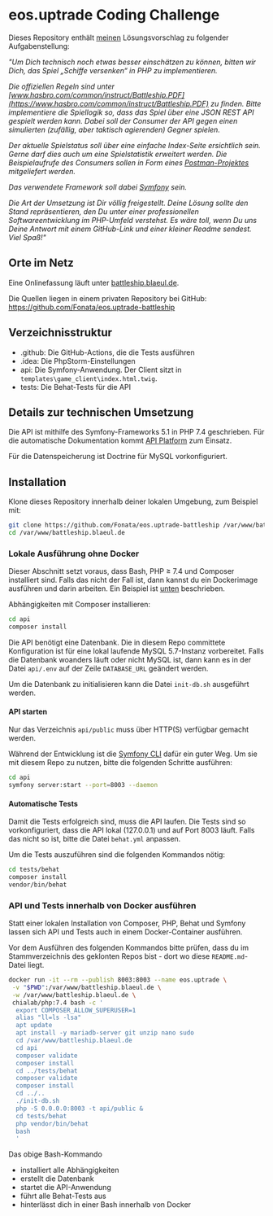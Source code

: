 # eos.uptrade Coding Challenge

Dieses Repository enthält <a href="https://github.com/Fonata" title="Christian Bläul">meinen</a> Lösungsvorschlag zu folgender Aufgabenstellung:

<i>"Um Dich technisch noch etwas besser einschätzen zu können, bitten wir Dich, das Spiel „Schiffe versenken“ in PHP zu implementieren.

Die offiziellen Regeln sind unter [www.hasbro.com/common/instruct/Battleship.PDF](https://www.hasbro.com/common/instruct/Battleship.PDF) zu finden.
Bitte implementiere die Spiellogik so, dass das Spiel über eine JSON REST API gespielt werden kann. Dabei soll der
Consumer der API gegen einen simulierten (zufällig, aber taktisch agierenden) Gegner spielen.

Der aktuelle Spielstatus soll über eine einfache Index-Seite ersichtlich sein. Gerne darf dies auch um eine
Spielstatistik erweitert werden. Die Beispielaufrufe des Consumers sollen in Form eines
[Postman-Projektes](https://www.getpostman.com/) mitgeliefert werden.

Das verwendete Framework soll dabei [Symfony](https://symfony.com/) sein.

Die Art der Umsetzung ist Dir völlig freigestellt. Deine Lösung sollte den Stand repräsentieren, den Du unter einer
professionellen Softwareentwicklung im PHP-Umfeld verstehst. Es wäre toll, wenn Du uns Deine Antwort mit einem
GitHub-Link und einer kleiner Readme sendest. Viel Spaß!"</i>

## Orte im Netz
Eine Onlinefassung läuft unter [battleship.blaeul.de](https://battleship.blaeul.de).

Die Quellen liegen in einem privaten Repository bei GitHub: https://github.com/Fonata/eos.uptrade-battleship

## Verzeichnisstruktur
- .github: Die GitHub-Actions, die die Tests ausführen
- .idea: Die PhpStorm-Einstellungen
- api: Die Symfony-Anwendung. Der Client sitzt in `templates\game_client\index.html.twig`.
- tests: Die Behat-Tests für die API

## Details zur technischen Umsetzung
Die API ist mithilfe des Symfony-Frameworks 5.1 in PHP 7.4 geschrieben. Für die automatische Dokumentation kommt
[API Platform](https://github.com/api-platform/api-platform) zum Einsatz.

Für die Datenspeicherung ist Doctrine für MySQL vorkonfiguriert.

## Installation
Klone dieses Repository innerhalb deiner lokalen Umgebung, zum Beispiel mit:
````bash
git clone https://github.com/Fonata/eos.uptrade-battleship /var/www/battleship.blaeul.de
cd /var/www/battleship.blaeul.de
````

### Lokale Ausführung ohne Docker
Dieser Abschnitt setzt voraus, dass Bash, PHP ≥ 7.4 und Composer installiert sind. Falls das nicht der Fall ist, dann
kannst du ein Dockerimage ausführen und darin arbeiten. Ein Beispiel ist [unten](#api-und-tests-innerhalb-von-docker-ausfhren) beschrieben.

Abhängigkeiten mit Composer installieren:
````bash
cd api
composer install
````

Die API benötigt eine Datenbank. Die in diesem Repo committete Konfiguration ist für eine lokal laufende
MySQL 5.7-Instanz vorbereitet. Falls die Datenbank woanders läuft oder nicht MySQL ist, dann kann es in der Datei
`api/.env` auf der Zeile `DATABASE_URL` geändert werden.

Um die Datenbank zu initialisieren kann die Datei `init-db.sh` ausgeführt werden.

#### API starten
Nur das Verzeichnis `api/public` muss über HTTP(S) verfügbar gemacht werden.

Während der Entwicklung ist die <a href="https://symfony.com/download">Symfony CLI</a> dafür ein guter Weg. Um sie mit
diesem Repo zu nutzen, bitte die folgenden Schritte ausführen:
````bash
cd api
symfony server:start --port=8003 --daemon
````

#### Automatische Tests
Damit die Tests erfolgreich sind, muss die API laufen. Die Tests sind so vorkonfiguriert, dass die API lokal (127.0.0.1)
und auf Port 8003 läuft. Falls das nicht so ist, bitte die Datei `behat.yml` anpassen.

Um die Tests auszuführen sind die folgenden Kommandos nötig:
````bash
cd tests/behat
composer install
vendor/bin/behat
````

### API und Tests innerhalb von Docker ausführen
Statt einer lokalen Installation von Composer, PHP, Behat und Symfony lassen sich API und Tests auch in einem
Docker-Container ausführen.

Vor dem Ausführen des folgenden Kommandos bitte prüfen, dass du im Stammverzeichnis des geklonten Repos bist - dort wo
diese `README.md`-Datei liegt.

````bash
docker run -it --rm --publish 8003:8003 --name eos.uptrade \
 -v "$PWD":/var/www/battleship.blaeul.de \
 -w /var/www/battleship.blaeul.de \
 chialab/php:7.4 bash -c '
  export COMPOSER_ALLOW_SUPERUSER=1
  alias "ll=ls -lsa"
  apt update
  apt install -y mariadb-server git unzip nano sudo
  cd /var/www/battleship.blaeul.de
  cd api
  composer validate
  composer install
  cd ../tests/behat
  composer validate
  composer install
  cd ../..
  ./init-db.sh
  php -S 0.0.0.0:8003 -t api/public &
  cd tests/behat
  php vendor/bin/behat
  bash
  '
````

Das obige Bash-Kommando
  * installiert alle Abhängigkeiten
  * erstellt die Datenbank
  * startet die API-Anwendung
  * führt alle Behat-Tests aus
  * hinterlässt dich in einer Bash innerhalb von Docker
